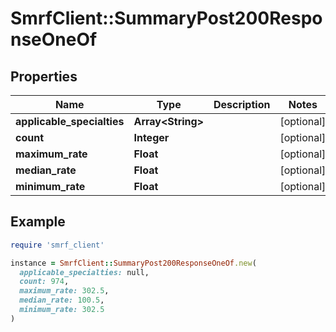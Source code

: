 # SmrfClient::SummaryPost200ResponseOneOf

## Properties

| Name | Type | Description | Notes |
| ---- | ---- | ----------- | ----- |
| **applicable_specialties** | **Array&lt;String&gt;** |  | [optional] |
| **count** | **Integer** |  | [optional] |
| **maximum_rate** | **Float** |  | [optional] |
| **median_rate** | **Float** |  | [optional] |
| **minimum_rate** | **Float** |  | [optional] |

## Example

```ruby
require 'smrf_client'

instance = SmrfClient::SummaryPost200ResponseOneOf.new(
  applicable_specialties: null,
  count: 974,
  maximum_rate: 302.5,
  median_rate: 100.5,
  minimum_rate: 302.5
)
```

